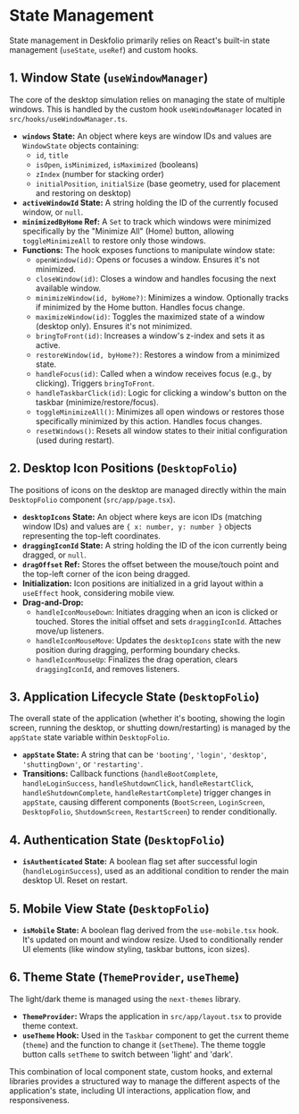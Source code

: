 # State Management

State management in Deskfolio primarily relies on React's built-in state management (`useState`, `useRef`) and custom hooks.

## 1. Window State (`useWindowManager`)

The core of the desktop simulation relies on managing the state of multiple windows. This is handled by the custom hook `useWindowManager` located in `src/hooks/useWindowManager.ts`.

*   **`windows` State:** An object where keys are window IDs and values are `WindowState` objects containing:
    *   `id`, `title`
    *   `isOpen`, `isMinimized`, `isMaximized` (booleans)
    *   `zIndex` (number for stacking order)
    *   `initialPosition`, `initialSize` (base geometry, used for placement and restoring on desktop)
*   **`activeWindowId` State:** A string holding the ID of the currently focused window, or `null`.
*   **`minimizedByHome` Ref:** A `Set` to track which windows were minimized specifically by the "Minimize All" (Home) button, allowing `toggleMinimizeAll` to restore only those windows.
*   **Functions:** The hook exposes functions to manipulate window state:
    *   `openWindow(id)`: Opens or focuses a window. Ensures it's not minimized.
    *   `closeWindow(id)`: Closes a window and handles focusing the next available window.
    *   `minimizeWindow(id, byHome?)`: Minimizes a window. Optionally tracks if minimized by the Home button. Handles focus change.
    *   `maximizeWindow(id)`: Toggles the maximized state of a window (desktop only). Ensures it's not minimized.
    *   `bringToFront(id)`: Increases a window's z-index and sets it as active.
    *   `restoreWindow(id, byHome?)`: Restores a window from a minimized state.
    *   `handleFocus(id)`: Called when a window receives focus (e.g., by clicking). Triggers `bringToFront`.
    *   `handleTaskbarClick(id)`: Logic for clicking a window's button on the taskbar (minimize/restore/focus).
    *   `toggleMinimizeAll()`: Minimizes all open windows or restores those specifically minimized by this action. Handles focus changes.
    *   `resetWindows()`: Resets all window states to their initial configuration (used during restart).

## 2. Desktop Icon Positions (`DesktopFolio`)

The positions of icons on the desktop are managed directly within the main `DesktopFolio` component (`src/app/page.tsx`).

*   **`desktopIcons` State:** An object where keys are icon IDs (matching window IDs) and values are `{ x: number, y: number }` objects representing the top-left coordinates.
*   **`draggingIconId` State:** A string holding the ID of the icon currently being dragged, or `null`.
*   **`dragOffset` Ref:** Stores the offset between the mouse/touch point and the top-left corner of the icon being dragged.
*   **Initialization:** Icon positions are initialized in a grid layout within a `useEffect` hook, considering mobile view.
*   **Drag-and-Drop:**
    *   `handleIconMouseDown`: Initiates dragging when an icon is clicked or touched. Stores the initial offset and sets `draggingIconId`. Attaches move/up listeners.
    *   `handleIconMouseMove`: Updates the `desktopIcons` state with the new position during dragging, performing boundary checks.
    *   `handleIconMouseUp`: Finalizes the drag operation, clears `draggingIconId`, and removes listeners.

## 3. Application Lifecycle State (`DesktopFolio`)

The overall state of the application (whether it's booting, showing the login screen, running the desktop, or shutting down/restarting) is managed by the `appState` state variable within `DesktopFolio`.

*   **`appState` State:** A string that can be `'booting'`, `'login'`, `'desktop'`, `'shuttingDown'`, or `'restarting'`.
*   **Transitions:** Callback functions (`handleBootComplete`, `handleLoginSuccess`, `handleShutdownClick`, `handleRestartClick`, `handleShutdownComplete`, `handleRestartComplete`) trigger changes in `appState`, causing different components (`BootScreen`, `LoginScreen`, `DesktopFolio`, `ShutdownScreen`, `RestartScreen`) to render conditionally.

## 4. Authentication State (`DesktopFolio`)

*   **`isAuthenticated` State:** A boolean flag set after successful login (`handleLoginSuccess`), used as an additional condition to render the main desktop UI. Reset on restart.

## 5. Mobile View State (`DesktopFolio`)

*   **`isMobile` State:** A boolean flag derived from the `use-mobile.tsx` hook. It's updated on mount and window resize. Used to conditionally render UI elements (like window styling, taskbar buttons, icon sizes).

## 6. Theme State (`ThemeProvider`, `useTheme`)

The light/dark theme is managed using the `next-themes` library.

*   **`ThemeProvider`:** Wraps the application in `src/app/layout.tsx` to provide theme context.
*   **`useTheme` Hook:** Used in the `Taskbar` component to get the current theme (`theme`) and the function to change it (`setTheme`). The theme toggle button calls `setTheme` to switch between 'light' and 'dark'.

This combination of local component state, custom hooks, and external libraries provides a structured way to manage the different aspects of the application's state, including UI interactions, application flow, and responsiveness.
```